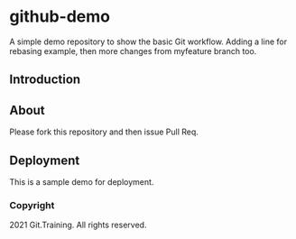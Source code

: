 # github-demo
A simple demo repository to show the basic Git workflow. Adding a line for rebasing example, then more changes from myfeature branch too.

## Introduction

## About
Please fork this repository and then issue Pull Req.

## Deployment
This is a sample demo for deployment.


### Copyright

2021 Git.Training. All rights reserved.
